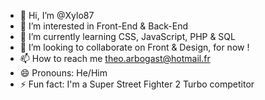- 👋 Hi, I’m @Xylo87
- 👀 I’m interested in Front-End & Back-End
- 🌱 I’m currently learning CSS, JavaScript, PHP & SQL
- 💞️ I’m looking to collaborate on Front & Design, for now !
- 📫 How to reach me theo.arbogast@hotmail.fr
- 😄 Pronouns: He/Him
- ⚡ Fun fact: I'm a Super Street Fighter 2 Turbo competitor

<!---
Xylo87/Xylo87 is a ✨ special ✨ repository because its `README.md` (this file) appears on your GitHub profile.
You can click the Preview link to take a look at your changes.
--->
